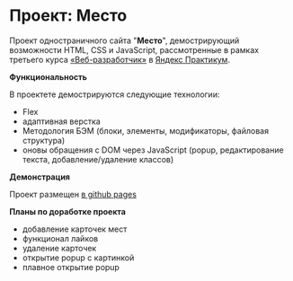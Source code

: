 # Проект: Место

Проект одностраничного сайта "**Место**", демострирующий возможности HTML, CSS и JavaScript,
рассмотренные в рамках третьего курса [«Веб-разработчик»](https://practicum.yandex.ru/web/) в [Яндекс Практикум](https://practicum.yandex.ru/).

**Функциональность**

В проектете демострируются следующие технологии:
* Flex
* адаптивная верстка
* Методология БЭМ (блоки, элементы, модификаторы, файловая структура)
* оновы обращения с DOM через JavaScript (popup, редактирование текста, добавление/удаление классов)

**Демонстрация**

Проект размещен [в github pages](https://kpvakhrushev.github.io/mesto/)

**Планы по доработке проекта**
* добавление карточек мест
* функционал лайков
* удаление карточек
* открытие popup с картинкой
* плавное открытие popup
